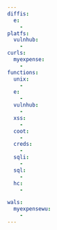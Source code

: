 ```yaml
---
diffis:
  e:
    -
platfs:
  vulnhub:
    -
curls:
  myexpense:
    -
functions:
  unix:
    -
  e:
    -
  vulnhub:
    -
  xss:
    -
  coot:
    -
  creds:
    -
  sqli:
    -
  sql:
    -
  hc:
    -

wals:
  myexpensewu:
    -
---
```

